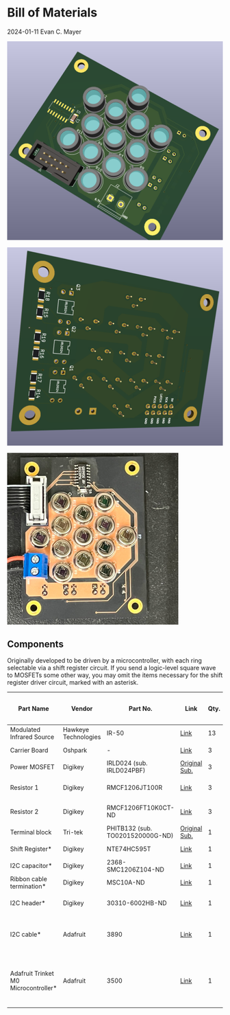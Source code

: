 # Bill of Materials

2024-01-11 Evan C. Mayer

![Front](./img/front.png)

![Back](./img/back.png)

![Built](../../docs//img/hawkeye_board.jpeg)

## Components

Originally developed to be driven by a microcontroller, with each ring selectable via a shift register circuit. If you send a logic-level square wave to MOSFETs some other way, you may omit the items necessary for the shift register driver circuit, marked with an asterisk.

| Part Name | Vendor | Part No. | Link | Qty. | Approx. Cost (USD ea.) | Rationale |
| -- | -- | -- | -- | -- | -- | -- |
Modulated Infrared Source | Hawkeye Technologies | IR-50 | [Link](http://www.hawkeyetechnologies.com/source-selection/pulsable/#ir5x/) | 13 | 70.00 | Infrared Emitter |
| Carrier Board | Oshpark | - | [Link](https://oshpark.com/shared_projects/rne2hvI5) | 3 | 10.03 | Assembly/Signal/Power delivery |
| Power MOSFET | Digikey | IRLD024 (sub. IRLD024PBF) | [Original](https://www.digikey.com/en/products/detail/vishay-siliconix/IRLD024/51139) [Sub.](https://www.digikey.com/en/products/detail/vishay-siliconix/IRLD024PBF/812492) | 3 | 1.88 | Power switching via logic-level inputs |
| Resistor 1 | Digikey | RMCF1206JT100R | [Link](https://www.digikey.com/en/products/detail/stackpole-electronics-inc/RMCF1206JT100R/1757426) | 3 | 0.10 | Voltage divider upper. Any 100 Ohm 1/4 W SMD 1206 package. |
| Resistor 2 | Digikey | RMCF1206FT10K0CT-ND | [Link](https://www.digikey.com/en/products/detail/stackpole-electronics-inc/RMCF1206FT10K0/1759669) | 3 | 0.10 | Voltage divider lower. Any 10 kOhm 1/4 W SMD 1206 package. |
| Terminal block | Tri-tek | PHITB132 (sub. TO0201520000G-ND) | [Original](https://www.tritekelectronics.com/wire-termination/terminal-blocks-and-barrier-strips/philmore-tb132) [Sub.](https://www.digikey.com/en/products/detail/amphenol-anytek/TO0201520000G/4953320) | 1 | 0.50 | Power wire connection |
| Shift Register* | Digikey | NTE74HC595T | [Link](https://www.digikey.com/en/products/detail/nte-electronics-inc/NTE74HC595T/11650421?s=N4IgTCBcDaIHYBcCmB2ALACQMIFYCcOIAugL5A) | 1 | 0.55 | Addressable outputs for power switching |
| I2C capacitor* | Digikey | 2368-SMC1206Z104-ND | [Link](https://www.digikey.com/en/products/detail/nte-electronics-inc/SMC1206Z104/11644126) | 1 | 0.05 | I2C noise decoupling capacitor |
| Ribbon cable termination* | Digikey | MSC10A-ND | [Link](https://www.digikey.com/en/products/detail/3m/89110-0001/229679) | 1 | 1.45 | Mates to pins on board header |
| I2C header* | Digikey | 30310-6002HB-ND | [Link](https://www.digikey.com/en/products/detail/3m/30310-6002HB/1237393) | 1 | 0.75 | Provides pwr, I2C header to shift register on board |
| I2C cable* | Adafruit | 3890 | [Link](https://www.adafruit.com/product/3890) | 1 | 3.95 | Sub. any 5-10 conductor 28 AWG ribbon cable if flexible silicone insulation not needed.
| Adafruit Trinket M0 Microcontroller* | Adafruit | 3500 | [Link](https://www.adafruit.com/product/3500) | 1 | 8.95 | Sends bytes to shift register over I2C to chop IR source banks on/off. Sub. any Arduino-compatible microcontroller, with slight code changes.